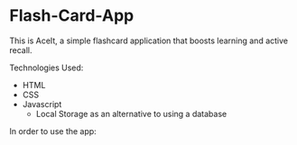 # Flash-Card-App
This is AceIt, a simple flashcard application that boosts learning and active recall.

Technologies Used:
- HTML
- CSS
- Javascript
  - Local Storage as an alternative to using a database

In order to use the app:
